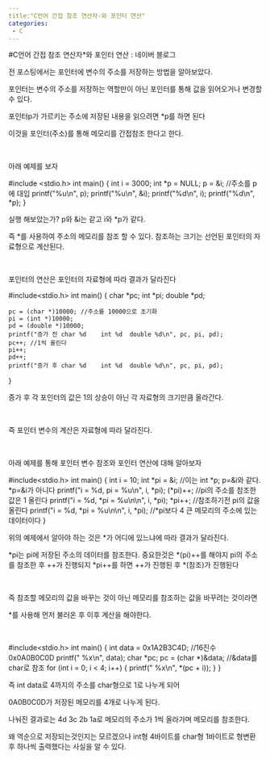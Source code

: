 ```yaml
---
title:"C언어 간접 참조 연산자-와 포인터 연산"
categories:
 - C
---
```

#C언어 간접 참조 연산자*와 포인터 연산 : 네이버 블로그
<div class="wrap_rabbit pcol2 _param(1) _postViewArea221554920807" id="post-view221554920807">
<!-- Rabbit HTML --><div class="se-viewer se-theme-default" lang="ko-KR">
<!-- SE_DOC_HEADER_END -->
<div class="se-main-container">
<div class="se-component se-text se-l-default" id="SE-245363cd-67dd-4804-a318-349a61a4f672">
<div class="se-component-content">
<div class="se-section se-section-text se-l-default">
<div class="se-module se-module-text"><!-- SE-TEXT { --><p class="se-text-paragraph se-text-paragraph-align-" id="SE-ddc16fad-23b5-414d-8ce0-59924286db21" style=""><span class="se-fs- se-ff-" id="SE-e281446a-2a94-4d0d-9212-efcf07cbd26b" style="">전 포스팅에서는 포인터에 변수의 주소를 저장하는 방법을 알아보았다.</span></p><!-- } SE-TEXT --><!-- SE-TEXT { --><p class="se-text-paragraph se-text-paragraph-align-" id="SE-9c83420d-2ac1-498c-8c37-a8573eecd8af" style=""><span class="se-fs- se-ff-" id="SE-aae90a5a-428e-4b05-941b-35ef45ff48ac" style="">포인터는 변수의 주소를 저장하는 역할만이 아닌 포인터를 통해 값을 읽어오거나 변경할 수 있다.</span></p><!-- } SE-TEXT --><!-- SE-TEXT { --><p class="se-text-paragraph se-text-paragraph-align-" id="SE-874365f3-71c1-47cf-9a7d-81b6336174fa" style=""><span class="se-fs- se-ff-" id="SE-bc725a76-bc9b-486d-bf21-1c148fa6cf20" style="">포인터p가 가르키는 주소에 저장된 내용을 읽으려면 *p를 하면 된다</span></p><!-- } SE-TEXT --><!-- SE-TEXT { --><p class="se-text-paragraph se-text-paragraph-align-" id="SE-54d08728-640d-48ba-8e98-746255b4484d" style=""><span class="se-fs- se-ff-" id="SE-0c58b84b-1660-40e0-ad44-b747a9973f65" style="">이것을 포인터(주소)를 통해 메모리를 간접참조 한다고 한다.</span></p><!-- } SE-TEXT --><!-- SE-TEXT { --><p class="se-text-paragraph se-text-paragraph-align-" id="SE-8d31bb44-9f38-4cc1-805d-ae809d3e1a9e" style=""><span class="se-fs- se-ff-" id="SE-1228101a-955a-4720-a7af-1f172ced8392" style="">​</span></p><!-- } SE-TEXT --><!-- SE-TEXT { --><p class="se-text-paragraph se-text-paragraph-align-" id="SE-572701b8-ee86-4b34-acd4-f2df22e8ef93" style=""><span class="se-fs- se-ff-" id="SE-72ef0446-dfcd-4ca6-b334-7943c1667d13" style="">아래 예제를 보자</span></p><!-- } SE-TEXT --></div>
</div>
</div>
</div> <div class="se-component se-code se-l-default" id="SE-9b6fbf78-e2e4-4ef3-9640-5780906fcce5">
<div class="se-component-content">
<div class="se-section se-section-code se-l-default">
<div class="se-module se-module-code se-fs-fs13">
<div class="se-code-source">
<div class="__se_code_view language-javascript">#include &lt;stdio.h&gt;
int main() {
	int i = 3000;
	int *p = NULL;
	p = &amp;i; //주소를 p에 대입
	printf("%u\n", p);
	printf("%u\n", &amp;i);
	printf("%d\n", i);
	printf("%d\n", *p);
}</div>
</div>
</div>
</div>
</div>
<script class="__se_module_data" data-module='{"type":"v2_code", "id" : "SE-9b6fbf78-e2e4-4ef3-9640-5780906fcce5"}' type="text/data"></script>
</div> <div class="se-component se-text se-l-default" id="SE-8f62c33f-7b9e-4b78-9838-abfab42ab062">
<div class="se-component-content">
<div class="se-section se-section-text se-l-default">
<div class="se-module se-module-text"><!-- SE-TEXT { --><p class="se-text-paragraph se-text-paragraph-align-" id="SE-6e94fdee-4a3e-41ca-ba77-daa68e4d90a1" style=""><span class="se-fs- se-ff-" id="SE-f14167f0-e3d6-43a9-a504-5bf098751127" style="">실행 해보았는가? p와 &amp;i는 같고 i와 *p가 같다.</span></p><!-- } SE-TEXT --><!-- SE-TEXT { --><p class="se-text-paragraph se-text-paragraph-align-" id="SE-9bd4aabc-38b7-4726-b5d1-636fb0f95602" style=""><span class="se-fs- se-ff-" id="SE-3f3692a7-6003-437a-9f0b-f1066e1905b5" style="">즉 *를 사용하여 주소의 메모리를 참조 할 수 있다. 참조하는 크기는 선언된 포인터의 자료형으로 계산된다.</span></p><!-- } SE-TEXT --><!-- SE-TEXT { --><p class="se-text-paragraph se-text-paragraph-align-" id="SE-ea1a6952-2a2d-4da7-a5a1-e3c7fbc03eb4" style=""><span class="se-fs- se-ff-" id="SE-d5f988b8-8aa4-4c80-b97b-265914a8dff7" style="">​</span></p><!-- } SE-TEXT --><!-- SE-TEXT { --><p class="se-text-paragraph se-text-paragraph-align-" id="SE-ec7bbf9f-6642-4f0c-b469-8d0075e41656" style=""><span class="se-fs- se-ff-" id="SE-0a864f26-8ae0-4824-a07e-9cc84afefe59" style="">포인터의 연산은 포인터의 자료형에 따라 결과가 달라진다</span></p><!-- } SE-TEXT --></div>
</div>
</div>
</div> <div class="se-component se-code se-l-default" id="SE-3f3de69b-ffb9-4de9-9952-26081c9c751b">
<div class="se-component-content">
<div class="se-section se-section-code se-l-default">
<div class="se-module se-module-code se-fs-fs13">
<div class="se-code-source">
<div class="__se_code_view language-javascript">#include&lt;stdio.h&gt;
int main() {
	char *pc;
	int *pi;
	double *pd;

	pc = (char *)10000; //주소를 10000으로 초기화
	pi = (int *)10000;
	pd = (double *)10000;
	printf("증가 전 char %d	int %d	double %d\n", pc, pi, pd);
	pc++; //1씩 올린다
	pi++;
	pd++;
	printf("증가 후 char %d	int %d	double %d\n", pc, pi, pd);
}</div>
</div>
</div>
</div>
</div>
<script class="__se_module_data" data-module='{"type":"v2_code", "id" : "SE-3f3de69b-ffb9-4de9-9952-26081c9c751b"}' type="text/data"></script>
</div> <div class="se-component se-text se-l-default" id="SE-e55e420c-a899-46d8-9660-45488e5276d8">
<div class="se-component-content">
<div class="se-section se-section-text se-l-default">
<div class="se-module se-module-text"><!-- SE-TEXT { --><p class="se-text-paragraph se-text-paragraph-align-" id="SE-18a426e2-83c0-4b27-bc3f-b14b74daf342" style=""><span class="se-fs- se-ff-" id="SE-96959976-8fa8-400e-b7db-3879f9f1b38e" style="">증가 후 각 포인터의 값은 1의 상승이 아닌 각 자료형의 크기만큼 올라간다.</span></p><!-- } SE-TEXT --><!-- SE-TEXT { --><p class="se-text-paragraph se-text-paragraph-align-" id="SE-ffc79a41-1a81-4ab2-bd1f-10681eb47b9b" style=""><span class="se-fs- se-ff-" id="SE-9889d517-be25-4f40-b24c-0d7e0cfe31a5" style="">​</span></p><!-- } SE-TEXT --><!-- SE-TEXT { --><p class="se-text-paragraph se-text-paragraph-align-" id="SE-581d7589-d509-4573-9c77-a6f614eb8d6e" style=""><span class="se-fs- se-ff-" id="SE-00817996-fb35-4a53-9b84-f8a2fec22d05" style="">즉 포인터 변수의 계산은 자료형에 따라 달라진다.</span></p><!-- } SE-TEXT --><!-- SE-TEXT { --><p class="se-text-paragraph se-text-paragraph-align-" id="SE-718033c8-6e63-4b45-8962-03f09c57ae65" style=""><span class="se-fs- se-ff-" id="SE-9fc2abc5-7339-4532-b12d-881d2dc5f56a" style="">​</span></p><!-- } SE-TEXT --><!-- SE-TEXT { --><p class="se-text-paragraph se-text-paragraph-align-" id="SE-23a1e749-124c-47c4-9fec-9db6be07839c" style=""><span class="se-fs- se-ff-" id="SE-c5d955a2-bb73-466e-b819-e14a9bc3e3a5" style="">아래 예제를 통해 포인터 변수 참조와 포인터 연산에 대해 알아보자</span></p><!-- } SE-TEXT --></div>
</div>
</div>
</div> <div class="se-component se-code se-l-default" id="SE-52109e05-0b99-44fe-b745-90a331823646">
<div class="se-component-content">
<div class="se-section se-section-code se-l-default">
<div class="se-module se-module-code se-fs-fs13">
<div class="se-code-source">
<div class="__se_code_view language-javascript">#include&lt;stdio.h&gt;
int main() {
	int i = 10;
	int *pi = &amp;i; //이는 int *p; p=&amp;i와 같다. *p=&amp;i가 아니다
	printf("i = %d, pi = %u\n", i, *pi);
	(*pi)++; //pi의 주소를 참조한 값은 1 올린다
	printf("i = %d, *pi = %u\n\n", i, *pi);
	*pi++; //참조하기전 pi의 값을 올린다
	printf("i = %d, *pi = %u\n\n", i, *pi); //*pi보다 4 큰 메모리의 주소에 있는 데이터이다
}</div>
</div>
</div>
</div>
</div>
<script class="__se_module_data" data-module='{"type":"v2_code", "id" : "SE-52109e05-0b99-44fe-b745-90a331823646"}' type="text/data"></script>
</div> <div class="se-component se-text se-l-default" id="SE-dd88dc90-c501-4e64-aad0-f7584273a841">
<div class="se-component-content">
<div class="se-section se-section-text se-l-default">
<div class="se-module se-module-text"><!-- SE-TEXT { --><p class="se-text-paragraph se-text-paragraph-align-" id="SE-fa1e4666-52c0-4115-808b-f08dec78c006" style=""><span class="se-fs- se-ff-" id="SE-aa351979-0d4c-43e7-a701-c1db37122ad4" style="">위의 예제에서 알아야 하는 것은 *가 어디에 있느냐에 따라 결과가 달라진다.</span></p><!-- } SE-TEXT --><!-- SE-TEXT { --><p class="se-text-paragraph se-text-paragraph-align-" id="SE-89f4276c-c1bc-4bc9-850b-80d389ed6335" style=""><span class="se-fs- se-ff-" id="SE-a4ab24b2-05e8-4797-a312-0be4895a38d7" style="">*pi는 pi에 저장된 주소의 데이터를 참조한다. 중요한것은 *(pi)++를 해야지 pi의 주소를 참조한 후 ++가 진행되지 *pi++를 하면 ++가 진행된 후 *(참조)가 진행된다</span></p><!-- } SE-TEXT --><!-- SE-TEXT { --><p class="se-text-paragraph se-text-paragraph-align-" id="SE-bfb693d9-fe7b-47c7-95c8-c6b27e7f8b2a" style=""><span class="se-fs- se-ff-" id="SE-e9cf93ae-7ae2-4bba-a718-6efae8a0333e" style="">​</span></p><!-- } SE-TEXT --><!-- SE-TEXT { --><p class="se-text-paragraph se-text-paragraph-align-" id="SE-fb1a6641-e418-4907-8e2d-69b4fde250f5" style=""><span class="se-fs- se-ff-" id="SE-09504ab8-3c0f-4717-92d1-63e2d86c551c" style="">즉 참조할 메모리의 값을 바꾸는 것이 아닌 메모리를 참조하는 값을 바꾸려는 것이라면</span></p><!-- } SE-TEXT --><!-- SE-TEXT { --><p class="se-text-paragraph se-text-paragraph-align-" id="SE-7f87ff02-6cae-4b0b-a15e-2a67d3dc5a51" style=""><span class="se-fs- se-ff-" id="SE-8cccc15a-1ffc-4124-a69d-8d511353f5e1" style="">*를 사용해 먼저 불러온 후 이후 계산을 해야한다.</span></p><!-- } SE-TEXT --><!-- SE-TEXT { --><p class="se-text-paragraph se-text-paragraph-align-" id="SE-3bbbd0be-315b-4d7b-99e5-aa80aa09a07a" style=""><span class="se-fs- se-ff-" id="SE-27fa3afe-deca-4f77-b0aa-45dc2e58c267" style="">​</span></p><!-- } SE-TEXT --></div>
</div>
</div>
</div> <div class="se-component se-code se-l-default" id="SE-2ae90584-861a-4f7e-a038-bf6a10de6820">
<div class="se-component-content">
<div class="se-section se-section-code se-l-default">
<div class="se-module se-module-code se-fs-fs13">
<div class="se-code-source">
<div class="__se_code_view language-javascript">#include&lt;stdio.h&gt;
int main() {
	int data = 0x1A2B3C4D; //16진수 0x0A0B0C0D
	printf(" %x\n", data);
	char *pc;
	pc = (char *)&amp;data; //&amp;data를 char로 참조
	for (int i = 0; i &lt; 4; i++)
	{
		printf(" %x\n", *(pc + i));
	}
}</div>
</div>
</div>
</div>
</div>
<script class="__se_module_data" data-module='{"type":"v2_code", "id" : "SE-2ae90584-861a-4f7e-a038-bf6a10de6820"}' type="text/data"></script>
</div> <div class="se-component se-text se-l-default" id="SE-edc388af-fc89-431a-b514-401ff51e083c">
<div class="se-component-content">
<div class="se-section se-section-text se-l-default">
<div class="se-module se-module-text"><!-- SE-TEXT { --><p class="se-text-paragraph se-text-paragraph-align-" id="SE-c53d716b-c369-4373-9a95-568ebd516697" style=""><span class="se-fs- se-ff-" id="SE-477a54f2-e6d3-4401-b008-6c41df2d97ac" style="">즉 int data로 4까지의 주소를 char형으로 1로 나누게 되어</span></p><!-- } SE-TEXT --><!-- SE-TEXT { --><p class="se-text-paragraph se-text-paragraph-align-" id="SE-9056aefe-f4e1-47da-a1b3-66474923648a" style=""><span class="se-fs- se-ff-" id="SE-c468a166-be75-485c-a44b-10696e5fdf27" style="">0A0B0C0D가 저장된 메모리를 4개로 나누게 된다.</span></p><!-- } SE-TEXT --><!-- SE-TEXT { --><p class="se-text-paragraph se-text-paragraph-align-" id="SE-2beb105f-88ca-4235-9dfa-28b7e3f4f0a4" style=""><span class="se-fs- se-ff-" id="SE-5d342bc4-0b95-4bb8-b94c-4030c4c714dc" style="">나눠진 결과로는 4d 3c 2b 1a로 메모리의 주소가 1씩 올라가며 메모리를 참조한다.</span></p><!-- } SE-TEXT --><!-- SE-TEXT { --><p class="se-text-paragraph se-text-paragraph-align-" id="SE-d0858732-27c4-4ca1-8331-efe35aad59fd" style=""><span class="se-fs- se-ff-" id="SE-1b293261-14d1-4429-92bc-f443125b1442" style="">왜 역순으로 저장되는것인지는 모르겠으나 int형 4바이트를 char형 1바이트로 형변환 후 하나씩 출력했다는 사실을 알 수 있다.</span></p><!-- } SE-TEXT --><!-- SE-TEXT { --><p class="se-text-paragraph se-text-paragraph-align-" id="SE-841227cf-e1c8-4ace-9861-e14136eaddc5" style=""><span class="se-fs- se-ff-" id="SE-c3a7c8bd-59e3-474a-a0aa-c211f0708ab9" style="">​</span></p><!-- } SE-TEXT --><!-- SE-TEXT { --><p class="se-text-paragraph se-text-paragraph-align-" id="SE-34fda97a-c9e6-46f9-addd-79304639d1e5" style=""><span class="se-fs- se-ff-" id="SE-c1c7604d-d5fd-4b45-b304-1431ca3824ad" style="">​</span></p><!-- } SE-TEXT --><!-- SE-TEXT { --><p class="se-text-paragraph se-text-paragraph-align-" id="SE-96db0304-c19c-4b02-9ee8-5dbfa8e7c3a2" style=""><span class="se-fs- se-ff-" id="SE-dc7f80fb-99c8-4984-af55-3b58c6e77489" style="">​</span></p><!-- } SE-TEXT --><!-- SE-TEXT { --><p class="se-text-paragraph se-text-paragraph-align-" id="SE-899f374e-b4a4-4aad-a7cb-7b54356fff04" style=""><span class="se-fs- se-ff-" id="SE-e808ce3a-4df2-42fb-a08a-84f77249efde" style="">​</span></p><!-- } SE-TEXT --></div>
</div>
</div>
</div> </div>
</div>
</div>